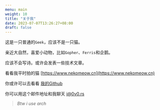 ```yaml
---
menu: main
weight: 10
title: "关于我"
date: 2023-07-07T13:26:27+08:00
draft: false 
---
```


这是一只普通的`Geek`，应该不是一只猫。

亲近大自然，喜爱小动物，比如`Gopher`、`Ferris`和企鹅。

应该不会写诗。或许会发表一些技术文章。

看看我平时拍的猫 [https://www.nekomeow.cn](https://www.nekomeow.cn)

你或许可以去看看 [我的Github](https://github.com/TurboHsu)

你可以用这个邮件地址和我聊天 [i@0v0.rs](mailto:i@0v0.rs)

> *Btw i use arch*
